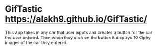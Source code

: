 # GifTastic https://alakh9.github.io/GifTastic/
This App takes in any car that user inputs and creates a button for the car the user entered. Then when they click on the button it displays 10 Giphy images of the car they entered.
